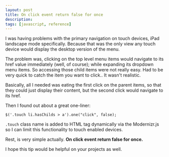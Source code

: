 ```yaml
---
layout: post
title: On click event return false for once
description:
tags: [javascript, reference]
---
```



I was having problems with the primary navigation on touch devices, iPad landscape mode specifically. Because that was the only view any touch device would display the desktop version of the menu.

The problem was, clicking on the top level menu items would navigate to its href value immediately (well, of course); while expanding its dropdown menu items. So accessing those child items were not really easy. Had to be very quick to catch the item you want to click.. It wasn't realistic.

Basically, all I needed was eating the first click on the parent items, so that they could just display their content, but the second click would navigate to its href.

Then I found out about a great one-liner:

    $('.touch li.hasChilds > a').one("click", false);


`.touch` class name is added to HTML tag dynamically via the Modernizr.js so I can limit this functionality to touch enabled devices.

Rest, is very simple actually. **On click event return false for once.**

I hope this tip would be helpful on your projects as well.
